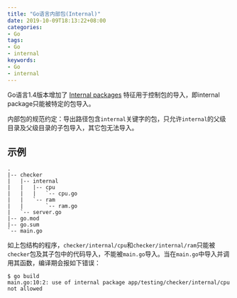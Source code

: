 ```yaml
---
title: "Go语言内部包(Internal)"
date: 2019-10-09T18:13:22+08:00
categories:
- Go
tags:
- Go
- internal
keywords:
- Go
- internal
---
```


Go语言1.4版本增加了 [Internal packages](https://golang.google.cn/doc/go1.4#internalpackages) 特征用于控制包的导入，即internal package只能被特定的包导入。

<!--more-->

内部包的规范约定：导出路径包含`internal`关键字的包，只允许`internal`的父级目录及父级目录的子包导入，其它包无法导入。

## 示例

```text
.
|-- checker
|   |-- internal
|   |   |-- cpu
|   |   |   `-- cpu.go
|   |   `-- ram
|   |       `-- ram.go
|   `-- server.go
|-- go.mod
|-- go.sum
`-- main.go

```

如上包结构的程序，`checker/internal/cpu`和`checker/internal/ram`只能被`checker`包及其子包中的代码导入，不能被`main.go`导入。当在`main.go`中导入并调用其函数，编译期会报如下错误：

```text
$ go build
main.go:10:2: use of internal package app/testing/checker/internal/cpu not allowed

```

